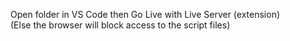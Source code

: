 Open folder in VS Code then Go Live with Live Server (extension) <br>
(Else the browser will block access to the script files)
